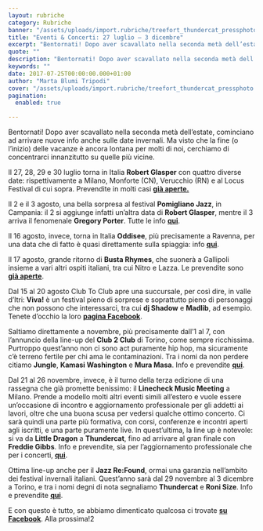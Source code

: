 ```yaml
---
layout: rubriche
category: Rubriche
banner: "/assets/uploads/import.rubriche/treefort_thundercat_pressphoto.jpg"
title: "Eventi & Concerti: 27 luglio – 3 dicembre"
excerpt: "Bentornati! Dopo aver scavallato nella seconda metà dell’estate, cominciano ad arrivare nuove info anche sulle date invernali. Ma visto che la fine (o l’inizio) delle vacanze è ancora lontana per molti di noi, cerchiamo di concentrarci innanzitutto su quelle più vicine. Il 27, 28, 29 e 30 luglio torna in Italia Robert Glasper con quattro diverse date: rispettivamente [&hellip"
quote: ""
description: "Bentornati! Dopo aver scavallato nella seconda metà dell’estate, cominciano ad arrivare nuove info anche sulle date invernali. Ma visto che la fine (o l’inizio) delle vacanze è ancora lontana per molti di noi, cerchiamo di concentrarci innanzitutto su quelle più vicine. Il 27, 28, 29 e 30 luglio torna in Italia Robert Glasper con quattro diverse date: rispettivamente [&hellip"
keywords: ""
date: 2017-07-25T00:00:00.000+01:00
author: "Marta Blumi Tripodi"
cover: "/assets/uploads/import.rubriche/treefort_thundercat_pressphoto.jpg"
pagination:
  enabled: true

---
```


Bentornati! Dopo aver scavallato nella seconda metà dell’estate, cominciano ad arrivare nuove info anche sulle date invernali. Ma visto che la fine (o l’inizio) delle vacanze è ancora lontana per molti di noi, cerchiamo di concentrarci innanzitutto su quelle più vicine.

Il 27, 28, 29 e 30 luglio torna in Italia **Robert Glasper** con quattro diverse date: rispettivamente a Milano, Monforte (CN), Verucchio (RN) e al Locus Festival di cui sopra. Prevendite in molti casi [**già aperte.**](https://www.ticketone.it/tickets.html?affiliate=IGA&doc=artistPages/tickets&fun=artist&action=tickets&includeOnlybookable=true&kuid=494818&xtor=SEC-303030332-GOO-[Robert%5FGlasper%5F-%5FSOLO]-[187020981817]-S-[robert%20glasper])

Il 2 e il 3 agosto, una bella sorpresa al festival **Pomigliano Jazz**, in Campania: il 2 si aggiunge infatti un’altra data di **Robert Glasper**, mentre il 3 arriva il fenomenale **Gregory Porter**. Tutte le info [**qui**](http://www.pomiglianojazz.com/gregory-porter-robert-glasper-ospiti-della-xxii-edizione-di-pomigliano-jazz-campania/).

Il 16 agosto, invece, torna in Italia **Oddisee**, più precisamente a Ravenna, per una data che di fatto è quasi direttamente sulla spiaggia: info [**qui**](https://www.facebook.com/events/262889210784932/?acontext=%7B%22ref%22%3A%223%22%2C%22ref%5Fnewsfeed%5Fstory%5Ftype%22%3A%22regular%22%2C%22feed%5Fstory%5Ftype%22%3A%22361%22%2C%22action%5Fhistory%22%3A%22null%22%7D).

Il 17 agosto, grande ritorno di **Busta Rhymes**, che suonerà a Gallipoli insieme a vari altri ospiti italiani, tra cui Nitro e Lazza. Le prevendite sono [**già aperte**](https://www.ticketone.it/busta-rymes-nitro-moderup-biglietti-gallipoli.html?affiliate=ITT&doc=artistPages/tickets&fun=artist&action=tickets&key=1956108$9845641#eventInfo).

Dal 15 al 20 agosto Club To Club apre una succursale, per così dire, in valle d’Itri: **Viva!** è un festival pieno di sorprese e soprattutto pieno di personaggi che non possono che interessarci, tra cui **dj Shadow** e **Madlib**, ad esempio. Tenete d’occhio la loro [**pagina Facebook**](https://www.facebook.com/clubtoclub/?fref=nf).

Saltiamo direttamente a novembre, più precisamente dall’1 al 7, con l’annuncio della line-up del **Club 2 Club** di Torino, come sempre ricchissima. Purtroppo quest’anno non ci sono act puramente hip hop, ma sicuramente c’è terreno fertile per chi ama le contaminazioni. Tra i nomi da non perdere citiamo **Jungle**, **Kamasi Washington** e **Mura Masa**. Info e prevendite [**qui**](http://clubtoclub.it/it/).

Dal 21 al 26 novembre, invece, è il turno della terza edizione di una rassegna che già promette benissimo: il **Linecheck Music Meeting** a Milano. Prende a modello molti altri eventi simili all’estero e vuole essere un’occasione di incontro e aggiornamento professionale per gli addetti ai lavori, oltre che una buona scusa per vedersi qualche ottimo concerto. Ci sarà quindi una parte più formativa, con corsi, conferenze e incontri aperti agli iscritti, e una parte puramente live. In quest’ultima, la line up è notevole: si va da **Little Dragon** a **Thundercat**, fino ad arrivare al gran finale con **Freddie Gibbs**. Info e prevendite, sia per l’aggiornamento professionale che per i concerti, [**qui**](http://www.linecheckfestival.com/).

Ottima line-up anche per il **Jazz Re:Found**, ormai una garanzia nell’ambito dei festival invernali italiani. Quest’anno sarà dal 29 novembre al 3 dicembre a Torino, e tra i nomi degni di nota segnaliamo **Thundercat** e **Roni Size**. Info e prevendite [**qui**](http://jazzrefound.it/never-hype-ever-ahead/).

E con questo è tutto, se abbiamo dimenticato qualcosa ci trovate [**su Facebook**](https://www.facebook.com/hotmcmag). Alla prossima!2
